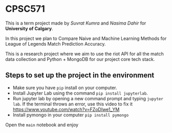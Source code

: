 # CPSC571
This is a term project made by *Suvrat Kumra* and *Nasima Dahir* for **University of Calgary**.

In this project we plan to Compare Naive and Machine Learning Methods for League of Legends Match Prediction Accuracy. 

This is a research project where we aim to use the riot API for all the match data collection and Python + MongoDB for our project core tech stack.

## Steps to set up the project in the environment
* Make sure you have ```pip``` install on your computer.
* Install Jupyter Lab using the command ```pip install jupyterlab```.
* Run jupyter lab by opening a new command prompt and typing ```jupyter lab```. If the terminal throws an error, use this video to fix it https://www.youtube.com/watch?v=FZoDIwe1_YM
* Install pymongo in your computer ```pip install pymongo```


Open the ```main``` notebook and enjoy
